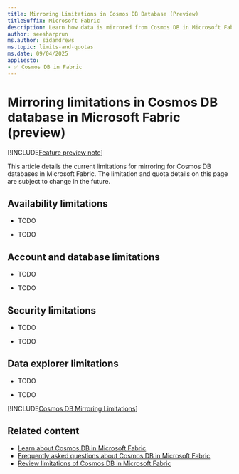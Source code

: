 ```yaml
---
title: Mirroring Limitations in Cosmos DB Database (Preview)
titleSuffix: Microsoft Fabric
description: Learn how data is mirrored from Cosmos DB in Microsoft Fabric to OneLake. Discover limitations and benefits during the preview.
author: seesharprun
ms.author: sidandrews
ms.topic: limits-and-quotas
ms.date: 09/04/2025
appliesto:
- ✅ Cosmos DB in Fabric
---
```


# Mirroring limitations in Cosmos DB database in Microsoft Fabric (preview)

[!INCLUDE[Feature preview note](../../includes/feature-preview-note.md)]

This article details the current limitations for mirroring for Cosmos DB databases in Microsoft Fabric. The limitation and quota details on this page are subject to change in the future.

## Availability limitations

- TODO

- TODO

## Account and database limitations

- TODO

- TODO

## Security limitations

- TODO

- TODO

## Data explorer limitations

- TODO

- TODO

[!INCLUDE[Cosmos DB Mirroring Limitations](../../mirroring/includes/cosmos-db-mirroring-limitations.md)]

## Related content

- [Learn about Cosmos DB in Microsoft Fabric](overview.md)
- [Frequently asked questions about Cosmos DB in Microsoft Fabric](faq.yml)
- [Review limitations of Cosmos DB in Microsoft Fabric](limitations.md)
